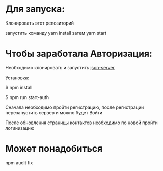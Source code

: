 # Для запуска: 
Клонировать этот репозиторий

запустить команду yarn install затем yarn start

# Чтобы заработала Авторизация:

Необходимо клонировать и запустить [json-server](https://github.com/mastersu83/server)

Установка:

$ npm install

$ npm run start-auth

Сначала необходимо пройти регистрацию, после регистрации перезапустить сервер и можно будет Войти

После обновления страницы контактов необходимо по новой пройти логинизацию

# Может понадобиться 
npm audit fix


